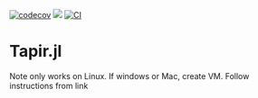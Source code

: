 [![codecov](https://codecov.io/github/LucianNita/Tapir.jl/graph/badge.svg?token=WcYswle2ml)](https://codecov.io/github/LucianNita/Sequoia.jl)
[![](https://img.shields.io/badge/docs-dev-blue.svg)](https://luciannita.github.io/Tapir.jl/dev)
[![CI](https://github.com/LucianNita/Tapir.jl/actions/workflows/CI.yml/badge.svg)](https://github.com/LucianNita/Tapir.jl/actions/workflows/CI.yml)

# Tapir.jl 

Note only works on Linux. If windows or Mac, create VM. Follow instructions from link
